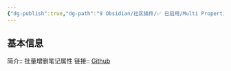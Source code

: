 ```yaml
---
{"dg-publish":true,"dg-path":"9 Obsidian/社区插件/✅ 已启用/Multi Properties.md","permalink":"/9 Obsidian/社区插件/✅ 已启用/Multi Properties/","created":"2025-07-31","updated":"2025-07-31"}
---
```



## 基本信息

简介:: 批量增删笔记属性
链接:: [Github](https://github.com/technohiker/obsidian-multi-properties)